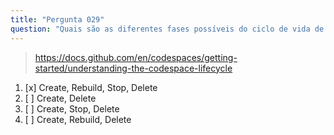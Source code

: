 ```yaml
---
title: "Pergunta 029"
question: "Quais são as diferentes fases possíveis do ciclo de vida de um GitHub Codespace?"
---
```


> https://docs.github.com/en/codespaces/getting-started/understanding-the-codespace-lifecycle
1. [x] Create, Rebuild, Stop, Delete
1. [ ] Create, Delete
1. [ ] Create, Stop, Delete
1. [ ] Create, Rebuild, Delete
